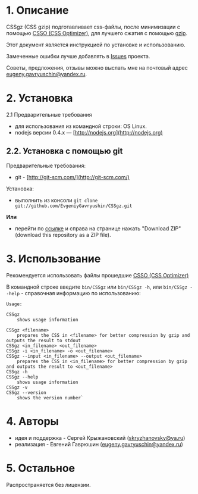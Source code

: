 # 1. Описание

CSSgz (CSS gzip) подготавливает css-файлы, после минимизации с помощью [CSSO (CSS Optimizer)](https://github.com/css/csso), для лучшего сжатия с помощью
[gzip](http://www.gzip.org/).

Этот документ является инструкцией по установке и использованию.

Замеченные ошибки лучше добавлять  в [Issues](https://github.com/EvgeniyGavryushin/CSSgz/issues) проекта.

Советы, предложения, отзывы можно выслать мне на почтовый адрес <eugeny.gavryuschin@yandex.ru>.

# 2. Установка

2.1 Предварительные требования

* для использования из командной строки: OS Linux.
* nodejs версии 0.4.x — [http://nodejs.org](http://nodejs.org)

## 2.2. Установка с помощью git 

Предварительные требования:

* git - [http://git-scm.com/](http://git-scm.com/)

Установка:

* выполнить из консоли `git clone git://github.com/EvgeniyGavryushin/CSSgz.git`

**Или**

* перейти по [ссылке](https://github.com/EvgeniyGavryushin/CSSgz) и справа на странице нажать "Download ZIP" (download this repository as a ZIP file).

# 3. Использование

Рекомендуется использовать файлы прошедшие [CSSO (CSS Optimizer)](https://github.com/css/csso)

В командной строке введите `bin/CSSgz` или `bin/CSSgz -h`, или `bin/CSSgz --help` - справочная информацию по использованию:

`Usage:`

    CSSgz
        shows usage information
        
    CSSgz <filename>
        prepares the CSS in <filename> for better compression by gzip and outputs the result to stdout
    CSSgz <in_filename> <out_filename>
    CSSgz -i <in_filename> -o <out_filename>
    CSSgz --input <in_filename> --output <out_filename>
        prepares the CSS in <in_filename> for better compression by gzip and outputs the result to <out_filename>
    CSSgz -h
    CSSgz --help
        shows usage information
    CSSgz -v
    CSSgz --version
        shows the version number`

# 4. Авторы
* идея и поддержка - Сергей Крыжановский (<skryzhanovsky@ya.ru>)
* реализация - Евгений Гаврюшин (<eugeny.gavryuschin@yandex.ru>)
               
# 5. Остальное
  
Распространяется без лицензии.
